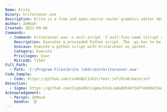 ```yaml
---
Name: Krita
Binary: kritarunner.exe
Description: Krita is a free and open-source raster graphics editor designed primarily for digital painting and 2D
Author: ZeMooX
Created: 2022-09-06
Commands:
  - Command: kritarunner.exe -s evil-script -f evil-func-name [script argument(s)]
    Description: Executes a provieded Python script. The .py has to be omitted from the filename. If no function name is provided, the __main__ function gets called.
    Usecase: Execute a python script with Kritarunner as parent.
    Category: Execute
    Privileges: User
    MitreID: T1547
Full_Path:
  - Path: 'C:\Program Files\Krita (x64)\bin\kritarunner.exe'
Code_Sample: 
  - Code: https://github.com/LuxNoBulIshit/test.inf/blob/main/inf
Detection:
  - Sigma: https://github.com/SigmaHQ/sigma/blob/a8a0d546f347febb0423aa920dbc10713cc1f92f/rules/windows/process_creation/process_creation_lolbins_suspicious_driver_installed_by_pnputil.yml
Acknowledgement:
  - Person: ZeMooX
    Handle: '@'
---
```

